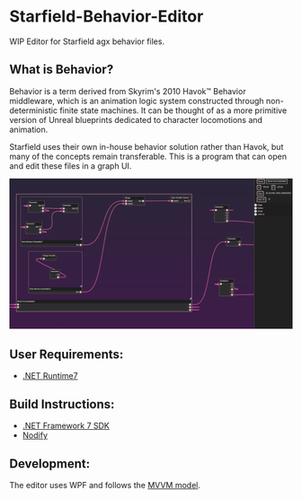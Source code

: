 # Starfield-Behavior-Editor
WIP Editor for Starfield agx behavior files.
## What is Behavior?
Behavior is a term derived from Skyrim's 2010 Havok™ Behavior middleware, which is an animation logic system constructed through non-deterministic finite state machines. It can be thought of as a more primitive version of Unreal blueprints dedicated to character locomotions and animation. 

Starfield uses their own in-house behavior solution rather than Havok, but many of the concepts remain transferable. This is a program that can open and edit these files in a graph UI. 

![Sample Pic](docs/images/editor1.png)

## User Requirements:
* [.NET Runtime7](https://dotnet.microsoft.com/en-us/download/dotnet/7.0)


## Build Instructions:
* [.NET Framework 7 SDK](https://dotnet.microsoft.com/en-us/download/dotnet/7.0)
* [Nodify](https://github.com/miroiu/nodify)

## Development:
The editor uses WPF and follows the [MVVM model](https://learn.microsoft.com/en-us/archive/msdn-magazine/2009/february/patterns-wpf-apps-with-the-model-view-viewmodel-design-pattern).
